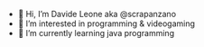 - 👋 Hi, I’m Davide Leone aka @scrapanzano
- 👀 I’m interested in programming & videogaming
- 🌱 I’m currently learning java programming 

<!---
scrapanzano/scrapanzano is a ✨ special ✨ repository because its `README.md` (this file) appears on your GitHub profile.
You can click the Preview link to take a look at your changes.
--->
